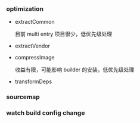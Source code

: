 ### optimization

* extractCommon

  目前 multi entry 项目很少，低优先级处理

* extractVendor
* compressImage

  收益有限，可能影响 builder 的安装，低优先级处理

* transformDeps

### sourcemap

### watch build config change
